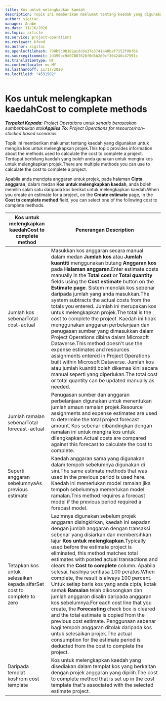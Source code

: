 ```yaml
---
title: Kos untuk melengkapkan kaedah
description: Topik ini memberikan maklumat tentang kaedah yang digunakan untuk mengira kos untuk melengkapkan projek.
author: sigitac
manager: Annbe
ms.date: 11/16/2020
ms.topic: article
ms.service: project-operations
ms.reviewer: kfend
ms.author: sigitac
ms.openlocfilehash: 790b5c98182acdc0a37e3741a40baf7152f0bf66
ms.sourcegitcommit: 2d399bc9d07807626f0d6b2d0cf304240c47591c
ms.translationtype: HT
ms.contentlocale: ms-MY
ms.lasthandoff: 11/17/2020
ms.locfileid: "4531502"
---
```

# <a name="cost-to-complete-methods"></a><span data-ttu-id="91f34-103">Kos untuk melengkapkan kaedah</span><span class="sxs-lookup"><span data-stu-id="91f34-103">Cost to complete methods</span></span>

<span data-ttu-id="91f34-104">_**Terpakai Kepada:** Project Operations untuk senario berasaskan sumber/bukan stok_</span><span class="sxs-lookup"><span data-stu-id="91f34-104">_**Applies To:** Project Operations for resource/non-stocked based scenarios_</span></span>

<span data-ttu-id="91f34-105">Topik ini memberikan maklumat tentang kaedah yang digunakan untuk mengira kos untuk melengkapkan projek.</span><span class="sxs-lookup"><span data-stu-id="91f34-105">This topic provides information about the methods used to calculate the cost to complete a project.</span></span> <span data-ttu-id="91f34-106">Terdapat berbilang kaedah yang boleh anda gunakan untuk mengira kos untuk melengkapkan projek.</span><span class="sxs-lookup"><span data-stu-id="91f34-106">There are multiple methods you can use to calculate the cost to complete a project.</span></span> 

<span data-ttu-id="91f34-107">Apabila anda mencipta anggaran untuk projek, pada halaman **Cipta anggaran**, dalam medan **Kos untuk melengkapkan kaedah**, anda boleh memilih salah satu daripada kos berikut untuk melengkapkan kaedah.</span><span class="sxs-lookup"><span data-stu-id="91f34-107">When you create an estimate for a project, on the **Create estimate** page, in the **Cost to complete method** field, you can select one of the following cost to complete methods.</span></span>

| <span data-ttu-id="91f34-108">Kos untuk melengkapkan kaedah</span><span class="sxs-lookup"><span data-stu-id="91f34-108">Cost to complete method</span></span>    | <span data-ttu-id="91f34-109">Penerangan </span><span class="sxs-lookup"><span data-stu-id="91f34-109">Description</span></span>                                                                                                                                                                                                                                                                                                                                                                                                                                                                                        |
|------------------------------|----------------------------------------------------------------------------------------------------------------------------------------------------------------------------------------------------------------------------------------------------------------------------------------------------------------------------------------------------------------------------------------------------------------------------------------------------------------------------------------------------|
| <span data-ttu-id="91f34-110">Jumlah kos sebenar</span><span class="sxs-lookup"><span data-stu-id="91f34-110">Total cost-actual</span></span>            | <span data-ttu-id="91f34-111">Masukkan kos anggaran secara manual dalam medan **Jumlah kos** atau **Jumlah kuantiti** menggunakan butang **Anggaran kos** pada **Halaman anggaran**.</span><span class="sxs-lookup"><span data-stu-id="91f34-111">Enter estimate costs manually in the **Total cost** or **Total quantity** fields using the **Cost estimate** button on the **Estimate page**.</span></span> <span data-ttu-id="91f34-112">Sistem menolak kos sebenar daripada jumlah yang anda masukkan.</span><span class="sxs-lookup"><span data-stu-id="91f34-112">The system subtracts the actual costs from the totals you entered.</span></span> <span data-ttu-id="91f34-113">Jumlah ini merupakan kos untuk melengkapkan projek.</span><span class="sxs-lookup"><span data-stu-id="91f34-113">The total is the cost to complete the project.</span></span> <span data-ttu-id="91f34-114">Kaedah ini tidak menggunakan anggaran perbelanjaan dan penugasan sumber yang dimasukkan dalam Project Operations dibina dalam Microsoft Dataverse.</span><span class="sxs-lookup"><span data-stu-id="91f34-114">This method doesn't use the expense estimates and resources assignments entered in Project Operations built within Microsoft Dataverse.</span></span> <span data-ttu-id="91f34-115">Jumlah kos atau jumlah kuantiti boleh dikemas kini secara manual seperti yang diperlukan.</span><span class="sxs-lookup"><span data-stu-id="91f34-115">The total cost or total quantity can be updated manually as needed.</span></span>  |
| <span data-ttu-id="91f34-116">Jumlah ramalan sebenar</span><span class="sxs-lookup"><span data-stu-id="91f34-116">Total forecast-actual</span></span>        | <span data-ttu-id="91f34-117">Penugasan sumber dan anggaran perbelanjaan digunakan untuk menentukan jumlah amaun ramalan projek.</span><span class="sxs-lookup"><span data-stu-id="91f34-117">Resource assignments and expense estimates are used to determine the total project forecast amount.</span></span> <span data-ttu-id="91f34-118">Kos sebenar dibandingkan dengan ramalan ini untuk mengira kos untuk dilengkapkan.</span><span class="sxs-lookup"><span data-stu-id="91f34-118">Actual costs are compared against this forecast to calculate the cost to complete.</span></span>                                                                                                                                                                                                                                                                          |
| <span data-ttu-id="91f34-119">Seperti anggaran sebelumnya</span><span class="sxs-lookup"><span data-stu-id="91f34-119">As previous estimate</span></span>         | <span data-ttu-id="91f34-120">Kaedah anggaran sama yang digunakan dalam tempoh sebelumnya digunakan di sini.</span><span class="sxs-lookup"><span data-stu-id="91f34-120">The same estimate methods that was used in the previous period is used here.</span></span> <span data-ttu-id="91f34-121">Kaedah ini memerlukan model ramalan jika tempoh sebelumnya memerlukan model ramalan.</span><span class="sxs-lookup"><span data-stu-id="91f34-121">This method requires a forecast model if the previous period required a forecast model.</span></span>                                                                                                                                                                                                                                                                                                                           |
| <span data-ttu-id="91f34-122">Tetapkan kos untuk selesaikan kepada sifar</span><span class="sxs-lookup"><span data-stu-id="91f34-122">Set cost to complete to zero</span></span> | <span data-ttu-id="91f34-123">Lazimnya digunakan sebelum projek anggaran disingkirkan, kaedah ini sepadan dengan jumlah anggaran dengan transaksi sebenar yang disiarkan dan membersihkan lajur **Kos untuk melengkapkan**.</span><span class="sxs-lookup"><span data-stu-id="91f34-123">Typically used before the estimate project is eliminated, this method matches total estimates with posted actual transactions and clears the **Cost to complete** column.</span></span> <span data-ttu-id="91f34-124">Apabila selesai, hasilnya sentiasa 100 peratus.</span><span class="sxs-lookup"><span data-stu-id="91f34-124">When complete, the result is always 100 percent.</span></span> <span data-ttu-id="91f34-125">Untuk setiap baris kos yang anda cipta, kotak semak **Ramalan** telah dikosongkan dan jumlah anggaran disalin daripada anggaran kos sebelumnya.</span><span class="sxs-lookup"><span data-stu-id="91f34-125">For each cost line that you create, the **Forecasting** check box is cleared and the total estimate is copied from the previous cost estimate.</span></span> <span data-ttu-id="91f34-126">Penggunaan sebenar bagi tempoh anggaran ditolak daripada kos untuk selesaikan projek.</span><span class="sxs-lookup"><span data-stu-id="91f34-126">The actual consumption for the estimate period is deducted from the cost to complete the project.</span></span>              |
| <span data-ttu-id="91f34-127">Daripada templat kos</span><span class="sxs-lookup"><span data-stu-id="91f34-127">From cost template</span></span>           | <span data-ttu-id="91f34-128">Kos untuk melengkapkan kaedah yang disediakan dalam templat kos yang berkaitan dengan projek anggaran yang dipilih.</span><span class="sxs-lookup"><span data-stu-id="91f34-128">The cost to complete method that is set up in the cost template that's associated with the selected estimate project.</span></span>                                                                                                                                                                                                                                                                                                                                                                          |

